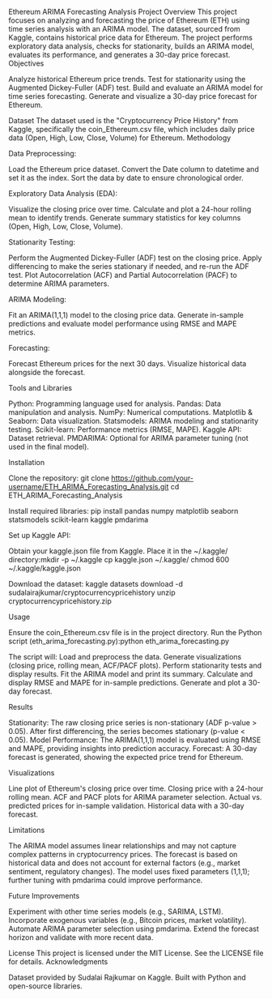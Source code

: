 Ethereum ARIMA Forecasting Analysis
Project Overview
This project focuses on analyzing and forecasting the price of Ethereum (ETH) using time series analysis with an ARIMA model. The dataset, sourced from Kaggle, contains historical price data for Ethereum. The project performs exploratory data analysis, checks for stationarity, builds an ARIMA model, evaluates its performance, and generates a 30-day price forecast.
Objectives

Analyze historical Ethereum price trends.
Test for stationarity using the Augmented Dickey-Fuller (ADF) test.
Build and evaluate an ARIMA model for time series forecasting.
Generate and visualize a 30-day price forecast for Ethereum.

Dataset
The dataset used is the "Cryptocurrency Price History" from Kaggle, specifically the coin_Ethereum.csv file, which includes daily price data (Open, High, Low, Close, Volume) for Ethereum.
Methodology

Data Preprocessing:

Load the Ethereum price dataset.
Convert the Date column to datetime and set it as the index.
Sort the data by date to ensure chronological order.


Exploratory Data Analysis (EDA):

Visualize the closing price over time.
Calculate and plot a 24-hour rolling mean to identify trends.
Generate summary statistics for key columns (Open, High, Low, Close, Volume).


Stationarity Testing:

Perform the Augmented Dickey-Fuller (ADF) test on the closing price.
Apply differencing to make the series stationary if needed, and re-run the ADF test.
Plot Autocorrelation (ACF) and Partial Autocorrelation (PACF) to determine ARIMA parameters.


ARIMA Modeling:

Fit an ARIMA(1,1,1) model to the closing price data.
Generate in-sample predictions and evaluate model performance using RMSE and MAPE metrics.


Forecasting:

Forecast Ethereum prices for the next 30 days.
Visualize historical data alongside the forecast.



Tools and Libraries

Python: Programming language used for analysis.
Pandas: Data manipulation and analysis.
NumPy: Numerical computations.
Matplotlib & Seaborn: Data visualization.
Statsmodels: ARIMA modeling and stationarity testing.
Scikit-learn: Performance metrics (RMSE, MAPE).
Kaggle API: Dataset retrieval.
PMDARIMA: Optional for ARIMA parameter tuning (not used in the final model).

Installation

Clone the repository:
git clone https://github.com/your-username/ETH_ARIMA_Forecasting_Analysis.git
cd ETH_ARIMA_Forecasting_Analysis


Install required libraries:
pip install pandas numpy matplotlib seaborn statsmodels scikit-learn kaggle pmdarima


Set up Kaggle API:

Obtain your kaggle.json file from Kaggle.
Place it in the ~/.kaggle/ directory:mkdir -p ~/.kaggle
cp kaggle.json ~/.kaggle/
chmod 600 ~/.kaggle/kaggle.json




Download the dataset:
kaggle datasets download -d sudalairajkumar/cryptocurrencypricehistory
unzip cryptocurrencypricehistory.zip



Usage

Ensure the coin_Ethereum.csv file is in the project directory.
Run the Python script (eth_arima_forecasting.py):python eth_arima_forecasting.py


The script will:
Load and preprocess the data.
Generate visualizations (closing price, rolling mean, ACF/PACF plots).
Perform stationarity tests and display results.
Fit the ARIMA model and print its summary.
Calculate and display RMSE and MAPE for in-sample predictions.
Generate and plot a 30-day forecast.



Results

Stationarity: The raw closing price series is non-stationary (ADF p-value > 0.05). After first differencing, the series becomes stationary (p-value < 0.05).
Model Performance: The ARIMA(1,1,1) model is evaluated using RMSE and MAPE, providing insights into prediction accuracy.
Forecast: A 30-day forecast is generated, showing the expected price trend for Ethereum.

Visualizations

Line plot of Ethereum's closing price over time.
Closing price with a 24-hour rolling mean.
ACF and PACF plots for ARIMA parameter selection.
Actual vs. predicted prices for in-sample validation.
Historical data with a 30-day forecast.

Limitations

The ARIMA model assumes linear relationships and may not capture complex patterns in cryptocurrency prices.
The forecast is based on historical data and does not account for external factors (e.g., market sentiment, regulatory changes).
The model uses fixed parameters (1,1,1); further tuning with pmdarima could improve performance.

Future Improvements

Experiment with other time series models (e.g., SARIMA, LSTM).
Incorporate exogenous variables (e.g., Bitcoin prices, market volatility).
Automate ARIMA parameter selection using pmdarima.
Extend the forecast horizon and validate with more recent data.

License
This project is licensed under the MIT License. See the LICENSE file for details.
Acknowledgments

Dataset provided by Sudalai Rajkumar on Kaggle.
Built with Python and open-source libraries.

